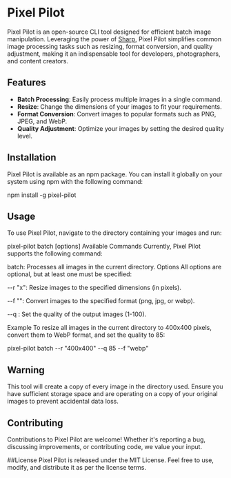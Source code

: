 
# Pixel Pilot

Pixel Pilot is an open-source CLI tool designed for efficient batch image manipulation. Leveraging the power of [Sharp](https://sharp.pixelplumbing.com/), Pixel Pilot simplifies common image processing tasks such as resizing, format conversion, and quality adjustment, making it an indispensable tool for developers, photographers, and content creators.

## Features

- **Batch Processing**: Easily process multiple images in a single command.
- **Resize**: Change the dimensions of your images to fit your requirements.
- **Format Conversion**: Convert images to popular formats such as PNG, JPEG, and WebP.
- **Quality Adjustment**: Optimize your images by setting the desired quality level.

## Installation
  Pixel Pilot is available as an npm package. You can install it globally on your system using npm with the following command:

  npm install -g pixel-pilot


 
## Usage

To use Pixel Pilot, navigate to the directory containing your images and run:

pixel-pilot batch [options]
Available Commands
Currently, Pixel Pilot supports the following command:

batch: Processes all images in the current directory.
Options
All options are optional, but at least one must be specified:

--r "<width>x<height>": Resize images to the specified dimensions (in pixels).

--f "<format>": Convert images to the specified format (png, jpg, or webp).

--q <quality>: Set the quality of the output images (1-100).

Example
To resize all images in the current directory to 400x400 pixels, convert them to WebP format, and set the quality to 85:


pixel-pilot batch --r "400x400" --q 85 --f "webp"


## Warning
This tool will create a copy of every image in the directory used. Ensure you have sufficient storage space and are operating on a copy of your original images to prevent accidental data loss.

## Contributing
Contributions to Pixel Pilot are welcome! Whether it's reporting a bug, discussing improvements, or contributing code, we value your input.



##License
Pixel Pilot is released under the MIT License. Feel free to use, modify, and distribute it as per the license terms.
